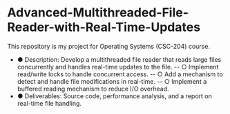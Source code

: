 # Advanced-Multithreaded-File-Reader-with-Real-Time-Updates
This repository is my project for Operating Systems (CSC-204) course. 
- ● Description: Develop a multithreaded file reader that reads large files concurrently and handles
real-time updates to the file.
-- ○ Implement read/write locks to handle concurrent access.
-- ○ Add a mechanism to detect and handle file modifications in real-time.
-- ○ Implement a buffered reading mechanism to reduce I/O overhead.
- ● Deliverables: Source code, performance analysis, and a report on real-time file handling.
